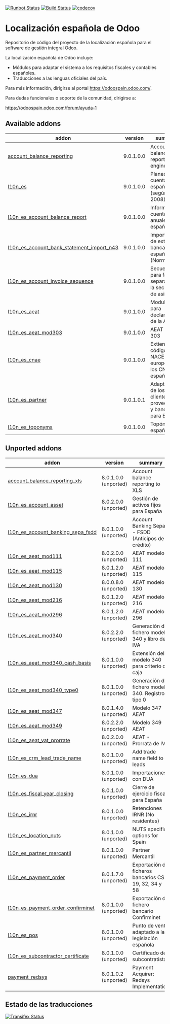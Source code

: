 [![Runbot Status](https://runbot.odoo-community.org/runbot/badge/flat/189/9.0.svg)](https://runbot.odoo-community.org/runbot/repo/github-com-oca-l10n-spain-189)
[![Build Status](https://travis-ci.org/OCA/l10n-spain.svg?branch=9.0)](https://travis-ci.org/OCA/l10n-spain)
[![codecov](https://codecov.io/gh/OCA/l10n-spain/branch/9.0/graph/badge.svg)](https://codecov.io/gh/OCA/l10n-spain)

Localización española de Odoo
=============================

Repositorio de código del proyecto de la localización española para el software
de gestión integral Odoo.

La localización española de Odoo incluye:

* Módulos para adaptar el sistema a los requisitos fiscales y contables
  españoles.
* Traducciones a las lenguas oficiales del país.

Para más información, dirigirse al portal https://odoospain.odoo.com/.

Para dudas funcionales o soporte de la comunidad, dirigirse a:

https://odoospain.odoo.com/forum/ayuda-1

[//]: # (addons)
Available addons
----------------
addon | version | summary
--- | --- | ---
[account_balance_reporting](account_balance_reporting/) | 9.0.1.0.0 | Account balance reporting engine
[l10n_es](l10n_es/) | 9.0.1.0.0 | Planes de cuentas españoles (según PGCE 2008)
[l10n_es_account_balance_report](l10n_es_account_balance_report/) | 9.0.1.0.0 | Informes de cuentas anuales españoles
[l10n_es_account_bank_statement_import_n43](l10n_es_account_bank_statement_import_n43/) | 9.0.1.0.0 | Importación de extractos bancarios españoles (Norma 43)
[l10n_es_account_invoice_sequence](l10n_es_account_invoice_sequence/) | 9.0.1.0.0 | Secuencia para facturas separada de la secuencia de asientos
[l10n_es_aeat](l10n_es_aeat/) | 9.0.1.0.0 | Modulo base para declaraciones de la AEAT
[l10n_es_aeat_mod303](l10n_es_aeat_mod303/) | 9.0.1.0.0 | AEAT modelo 303
[l10n_es_cnae](l10n_es_cnae/) | 9.0.1.0.0 | Extiende los códigos NACE europeos con los CNAE españoles
[l10n_es_partner](l10n_es_partner/) | 9.0.1.0.1 | Adaptación de los clientes, proveedores y bancos para España
[l10n_es_toponyms](l10n_es_toponyms/) | 9.0.1.0.0 | Topónimos españoles

Unported addons
---------------
addon | version | summary
--- | --- | ---
[account_balance_reporting_xls](account_balance_reporting_xls/) | 8.0.1.0.0 (unported) | Account balance reporting to XLS
[l10n_es_account_asset](l10n_es_account_asset/) | 8.0.2.0.0 (unported) | Gestión de activos fijos para España
[l10n_es_account_banking_sepa_fsdd](l10n_es_account_banking_sepa_fsdd/) | 8.0.1.0.0 (unported) | Account Banking Sepa - FSDD (Anticipos de crédito)
[l10n_es_aeat_mod111](l10n_es_aeat_mod111/) | 8.0.2.0.0 (unported) | AEAT modelo 111
[l10n_es_aeat_mod115](l10n_es_aeat_mod115/) | 8.0.1.2.0 (unported) | AEAT modelo 115
[l10n_es_aeat_mod130](l10n_es_aeat_mod130/) | 8.0.0.8.0 (unported) | AEAT modelo 130
[l10n_es_aeat_mod216](l10n_es_aeat_mod216/) | 8.0.1.2.0 (unported) | AEAT modelo 216
[l10n_es_aeat_mod296](l10n_es_aeat_mod296/) | 8.0.1.2.0 (unported) | AEAT modelo 296
[l10n_es_aeat_mod340](l10n_es_aeat_mod340/) | 8.0.2.2.0 (unported) | Generación de fichero modelo 340 y libro de IVA
[l10n_es_aeat_mod340_cash_basis](l10n_es_aeat_mod340_cash_basis/) | 8.0.1.0.0 (unported) | Extensión del modelo 340 para criterio de caja
[l10n_es_aeat_mod340_type0](l10n_es_aeat_mod340_type0/) | 8.0.1.0.0 (unported) | Generación de fichero modelo 340. Registro tipo 0
[l10n_es_aeat_mod347](l10n_es_aeat_mod347/) | 8.0.1.4.0 (unported) | Modelo 347 AEAT
[l10n_es_aeat_mod349](l10n_es_aeat_mod349/) | 8.0.2.2.0 (unported) | Modelo 349 AEAT
[l10n_es_aeat_vat_prorrate](l10n_es_aeat_vat_prorrate/) | 8.0.2.0.0 (unported) | AEAT - Prorrata de IVA
[l10n_es_crm_lead_trade_name](l10n_es_crm_lead_trade_name/) | 8.0.1.0.0 (unported) | Add trade name field to leads
[l10n_es_dua](l10n_es_dua/) | 8.0.1.0.0 (unported) | Importaciones con DUA
[l10n_es_fiscal_year_closing](l10n_es_fiscal_year_closing/) | 8.0.1.0.0 (unported) | Cierre de ejercicio fiscal para España
[l10n_es_irnr](l10n_es_irnr/) | 8.0.1.0.0 (unported) | Retenciones IRNR (No residentes)
[l10n_es_location_nuts](l10n_es_location_nuts/) | 8.0.1.0.0 (unported) | NUTS specific options for Spain
[l10n_es_partner_mercantil](l10n_es_partner_mercantil/) | 8.0.1.0.0 (unported) | Partner Mercantil
[l10n_es_payment_order](l10n_es_payment_order/) | 8.0.1.7.0 (unported) | Exportación de ficheros bancarios CSB 19, 32, 34 y 58
[l10n_es_payment_order_confirminet](l10n_es_payment_order_confirminet/) | 8.0.1.0.0 (unported) | Exportación de fichero bancario Confirminet
[l10n_es_pos](l10n_es_pos/) | 8.0.1.0.0 (unported) | Punto de venta adaptado a la legislación española
[l10n_es_subcontractor_certificate](l10n_es_subcontractor_certificate/) | 8.0.1.0.0 (unported) | Certificado de subcontratista
[payment_redsys](payment_redsys/) | 8.0.1.0.2 (unported) | Payment Acquirer: Redsys Implementation

[//]: # (end addons)

Estado de las traducciones
--------------------------
[![Transifex Status](https://www.transifex.com/projects/p/OCA-l10n-spain-9-0/chart/image_png)](https://www.transifex.com/projects/p/OCA-l10n-spain-9-0)
